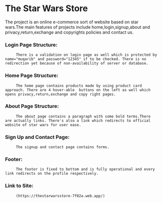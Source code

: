 # The Star Wars Store
The project is an online e-commerce sort of website based on star wars.The main features of projects include home,login,signup,about and privacy,return,exchange and copyrights policies and contact us.

### Login Page Structure:

         There is a validation on login page as well which is protected by name="muqarib" and password="12345" if to be checked. There is no redirection yet because of non-availability of server or database. 

### Home Page Structure:

         The home page contains products made by using product card approach. There are 4 hover-able  buttons on the left as well which opens privacy,return,exchange and copy right pages. 

### About Page Structure:

         The about page contains a paragraph with some bold terms.There are actually links. There's also a link which redirects to official website of star wars for user ease.

### Sign Up and Contact Page:

         The signup and contact page contains forms.

### Footer:

         The footer is fixed to bottom and is fully operational and every link redirects on the profile respectively.
         
### Link to Site:      

         (https://thestarwarsstore-7f02a.web.app/)
